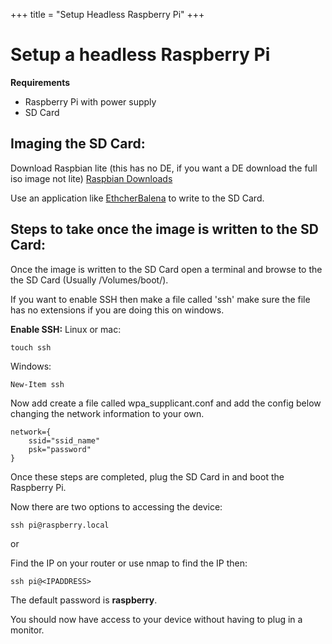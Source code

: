 +++
title = "Setup Headless Raspberry Pi"
+++

# Setup a headless Raspberry Pi

**Requirements**
- Raspberry Pi with power supply 
- SD Card

## Imaging the SD Card:

Download Raspbian lite (this has no DE, if you want a DE download the full iso image not lite)
[Raspbian Downloads](http://www.raspberrypi.org/downloads)

Use an application like [EthcherBalena](https://www.balena.io/etcher/) to write to the SD Card.

## Steps to take once the image is written to the SD Card:
Once the image is written to the SD Card open a terminal and browse to the the SD Card (Usually /Volumes/boot/).

If you want to enable SSH then make a file called 'ssh' make sure the file has no extensions if you are doing this on windows.

**Enable SSH:**
Linux or mac:
```
touch ssh
```
Windows:
```
New-Item ssh
```

Now add create a file called wpa_supplicant.conf and add the config below changing the network information to your own.

```
network={
    ssid="ssid_name"
    psk="password"
}
```

Once these steps are completed, plug the SD Card in and boot the Raspberry Pi.

Now there are two options to accessing the device:

```
ssh pi@raspberry.local
```

or

Find the IP on your router or use nmap to find the IP then:

```
ssh pi@<IPADDRESS>
```

The default password is **raspberry**.

You should now have access to your device without having to plug in a monitor.

